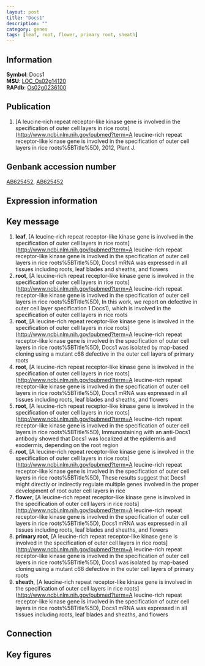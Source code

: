 ```yaml
---
layout: post
title: "Docs1"
description: ""
category: genes
tags: [leaf, root, flower, primary root, sheath]
---
```


## Information
__Symbol__: Docs1  
__MSU__: [LOC_Os02g14120](http://rice.plantbiology.msu.edu/cgi-bin/ORF_infopage.cgi?orf=LOC_Os02g14120)  
__RAPdb__: [Os02g0236100](http://rapdb.dna.affrc.go.jp/viewer/gbrowse_details/irgsp1?name=Os02g0236100)  

## Publication
1. [A leucine-rich repeat receptor-like kinase gene is involved in the specification of outer cell layers in rice roots](http://www.ncbi.nlm.nih.gov/pubmed?term=A leucine-rich repeat receptor-like kinase gene is involved in the specification of outer cell layers in rice roots%5BTitle%5D), 2012, Plant J.

## Genbank accession number
[AB625452](http://www.ncbi.nlm.nih.gov/nuccore/AB625452), [AB625452](http://www.ncbi.nlm.nih.gov/nuccore/AB625452)  

## Expression information

## Key message
1. __leaf__, [A leucine-rich repeat receptor-like kinase gene is involved in the specification of outer cell layers in rice roots](http://www.ncbi.nlm.nih.gov/pubmed?term=A leucine-rich repeat receptor-like kinase gene is involved in the specification of outer cell layers in rice roots%5BTitle%5D),  Docs1 mRNA was expressed in all tissues including roots, leaf blades and sheaths, and flowers
2. __root__, [A leucine-rich repeat receptor-like kinase gene is involved in the specification of outer cell layers in rice roots](http://www.ncbi.nlm.nih.gov/pubmed?term=A leucine-rich repeat receptor-like kinase gene is involved in the specification of outer cell layers in rice roots%5BTitle%5D),  In this work, we report on defective in outer cell layer specification 1 Docs1), which is involved in the specification of outer cell layers in rice roots
3. __root__, [A leucine-rich repeat receptor-like kinase gene is involved in the specification of outer cell layers in rice roots](http://www.ncbi.nlm.nih.gov/pubmed?term=A leucine-rich repeat receptor-like kinase gene is involved in the specification of outer cell layers in rice roots%5BTitle%5D),  Docs1 was isolated by map-based cloning using a mutant c68 defective in the outer cell layers of primary roots
4. __root__, [A leucine-rich repeat receptor-like kinase gene is involved in the specification of outer cell layers in rice roots](http://www.ncbi.nlm.nih.gov/pubmed?term=A leucine-rich repeat receptor-like kinase gene is involved in the specification of outer cell layers in rice roots%5BTitle%5D),  Docs1 mRNA was expressed in all tissues including roots, leaf blades and sheaths, and flowers
5. __root__, [A leucine-rich repeat receptor-like kinase gene is involved in the specification of outer cell layers in rice roots](http://www.ncbi.nlm.nih.gov/pubmed?term=A leucine-rich repeat receptor-like kinase gene is involved in the specification of outer cell layers in rice roots%5BTitle%5D),  Immunostaining with an anti-Docs1 antibody showed that Docs1 was localized at the epidermis and exodermis, depending on the root region
6. __root__, [A leucine-rich repeat receptor-like kinase gene is involved in the specification of outer cell layers in rice roots](http://www.ncbi.nlm.nih.gov/pubmed?term=A leucine-rich repeat receptor-like kinase gene is involved in the specification of outer cell layers in rice roots%5BTitle%5D),  These results suggest that Docs1 might directly or indirectly regulate multiple genes involved in the proper development of root outer cell layers in rice
7. __flower__, [A leucine-rich repeat receptor-like kinase gene is involved in the specification of outer cell layers in rice roots](http://www.ncbi.nlm.nih.gov/pubmed?term=A leucine-rich repeat receptor-like kinase gene is involved in the specification of outer cell layers in rice roots%5BTitle%5D),  Docs1 mRNA was expressed in all tissues including roots, leaf blades and sheaths, and flowers
8. __primary root__, [A leucine-rich repeat receptor-like kinase gene is involved in the specification of outer cell layers in rice roots](http://www.ncbi.nlm.nih.gov/pubmed?term=A leucine-rich repeat receptor-like kinase gene is involved in the specification of outer cell layers in rice roots%5BTitle%5D),  Docs1 was isolated by map-based cloning using a mutant c68 defective in the outer cell layers of primary roots
9. __sheath__, [A leucine-rich repeat receptor-like kinase gene is involved in the specification of outer cell layers in rice roots](http://www.ncbi.nlm.nih.gov/pubmed?term=A leucine-rich repeat receptor-like kinase gene is involved in the specification of outer cell layers in rice roots%5BTitle%5D),  Docs1 mRNA was expressed in all tissues including roots, leaf blades and sheaths, and flowers

## Connection

## Key figures


